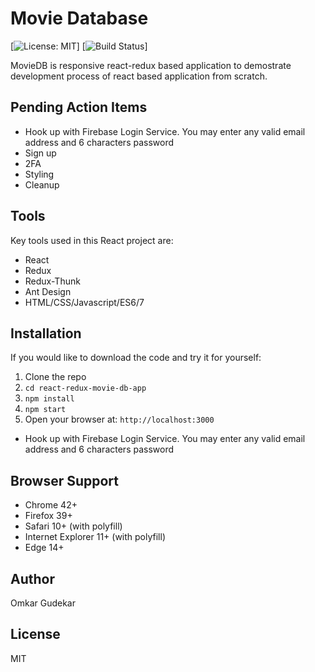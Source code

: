 # Movie Database
[![License: MIT](https://img.shields.io/badge/License-MIT-yellow.svg)]
[![Build Status](https://api.travis-ci.org/omkargudekar/react-redux-movie-db-app.png)]




MovieDB is responsive react-redux based application to demostrate development process of react based application from scratch.

## Pending Action Items
- Hook up with Firebase Login Service. You may enter any valid email address and 6 characters password
- Sign up
- 2FA
- Styling
- Cleanup
 

## Tools
Key tools used in this React project are:
- React
- Redux
- Redux-Thunk
- Ant Design
- HTML/CSS/Javascript/ES6/7



## Installation

If you would like to download the code and try it for yourself:

1. Clone the repo
2. `cd react-redux-movie-db-app`
3. `npm install`
4. `npm start`
5. Open your browser at: `http://localhost:3000`
- Hook up with Firebase Login Service. You may enter any valid email address and 6 characters password


## Browser Support
- Chrome 42+
- Firefox 39+
- Safari 10+ (with polyfill)
- Internet Explorer 11+ (with polyfill)
- Edge 14+



## Author
Omkar Gudekar


## License
MIT
